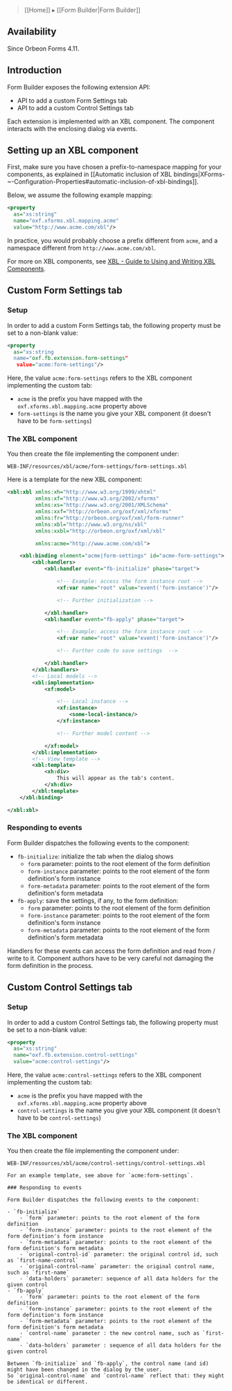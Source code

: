 > [[Home]] ▸ [[Form Builder|Form Builder]]

## Availability

Since Orbeon Forms 4.11.

## Introduction

Form Builder exposes the following extension API:

- API to add a custom Form Settings tab
- API to add a custom Control Settings tab

Each extension is implemented with an XBL component. The component interacts with the enclosing dialog via events.

## Setting up an XBL component

First, make sure you have chosen a prefix-to-namespace mapping for your components, as explained in
[[Automatic inclusion of XBL bindings|XForms-~-Configuration-Properties#automatic-inclusion-of-xbl-bindings]].

Below, we assume the following example mapping:

```xml
<property
  as="xs:string"
  name="oxf.xforms.xbl.mapping.acme"
  value="http://www.acme.com/xbl"/>
```

In practice, you would probably choose a prefix different from `acme`, and a namespace different from
`http://www.acme.com/xbl`.

For more on XBL components, see [XBL - Guide to Using and Writing XBL Components](http://wiki.orbeon.com/forms/doc/developer-guide/xbl-components-guide).

## Custom Form Settings tab

### Setup

In order to add a custom Form Settings tab, the following property must be set to a non-blank value:

```xml
<property 
  as="xs:string
  name="oxf.fb.extension.form-settings"
   value="acme:form-settings"/>
```

Here, the value `acme:form-settings` refers to the XBL component implementing the custom tab:

- `acme` is the prefix you have mapped with the `oxf.xforms.xbl.mapping.acme` property above
- `form-settings` is the name you give your XBL component (it doesn't have to be `form-settings`)

### The XBL component

You then create the file implementing the component under:

```
WEB-INF/resources/xbl/acme/form-settings/form-settings.xbl
```

Here is a template for the new XBL component:

```xml
<xbl:xbl xmlns:xh="http://www.w3.org/1999/xhtml"
         xmlns:xf="http://www.w3.org/2002/xforms"
         xmlns:xs="http://www.w3.org/2001/XMLSchema"
         xmlns:xxf="http://orbeon.org/oxf/xml/xforms"
         xmlns:fr="http://orbeon.org/oxf/xml/form-runner"
         xmlns:xbl="http://www.w3.org/ns/xbl"
         xmlns:xxbl="http://orbeon.org/oxf/xml/xbl"

         xmlns:acme="http://www.acme.com/xbl">

    <xbl:binding element="acme|form-settings" id="acme-form-settings">
        <xbl:handlers>
            <xbl:handler event="fb-initialize" phase="target">

                <!-- Example: access the form instance root -->
                <xf:var name="root" value="event('form-instance')"/>

                <!-- Further initialization -->

            </xbl:handler>
            <xbl:handler event="fb-apply" phase="target">

                <!-- Example: access the form instance root -->
                <xf:var name="root" value="event('form-instance')"/>

                <!-- Further code to save settings  -->

            </xbl:handler>
        </xbl:handlers>
        <!-- Local models -->
        <xbl:implementation>
            <xf:model>

                <!-- Local instance -->
                <xf:instance>
                    <some-local-instance/>
                </xf:instance>

                <!-- Further model content -->

            </xf:model>
        </xbl:implementation>
        <!-- View template -->
        <xbl:template>
            <xh:div>
                This will appear as the tab's content.
            </xh:div>
        </xbl:template>
    </xbl:binding>

</xbl:xbl>
```

### Responding to events

Form Builder dispatches the following events to the component:

- `fb-initialize`: initialize the tab when the dialog shows
    - `form` parameter: points to the root element of the form definition
    - `form-instance` parameter: points to the root element of the form definition's form instance
    - `form-metadata` parameter: points to the root element of the form definition's form metadata
- `fb-apply`: save the settings, if any, to the form definition:
    - `form` parameter: points to the root element of the form definition
    - `form-instance` parameter: points to the root element of the form definition's form instance
    - `form-metadata` parameter: points to the root element of the form definition's form metadata

Handlers for these events can access the form definition and read from / write to it. Component authors have to be
very careful not damaging the form definition in the process.

## Custom Control Settings tab

### Setup

In order to add a custom Control Settings tab, the following property must be set to a non-blank value:


```xml
<property
  as="xs:string"
  name="oxf.fb.extension.control-settings"
  value="acme:control-settings"/>
```

Here, the value `acme:control-settings` refers to the XBL component implementing the custom tab:

- `acme` is the prefix you have mapped with the `oxf.xforms.xbl.mapping.acme` property above
- `control-settings` is the name you give your XBL component (it doesn't have to be `control-settings`)

### The XBL component

You then create the file implementing the component under:

```
WEB-INF/resources/xbl/acme/control-settings/control-settings.xbl

For an example template, see above for `acme:form-settings`.

### Responding to events

Form Builder dispatches the following events to the component:

- `fb-initialize`
    - `form` parameter: points to the root element of the form definition
    - `form-instance` parameter: points to the root element of the form definition's form instance
    - `form-metadata` parameter: points to the root element of the form definition's form metadata
    - `original-control-id` parameter: the original control id, such as `first-name-control`
    - `original-control-name` parameter: the original control name, such as `first-name`
    - `data-holders` parameter: sequence of all data holders for the given control
- `fb-apply`
    - `form` parameter: points to the root element of the form definition
    - `form-instance` parameter: points to the root element of the form definition's form instance
    - `form-metadata` parameter: points to the root element of the form definition's form metadata
    - `control-name` parameter : the new control name, such as `first-name`
    - `data-holders` parameter : sequence of all data holders for the given control

Between `fb-initialize` and `fb-apply`, the control name (and id) might have been changed in the dialog by the user.
So `original-control-name` and `control-name` reflect that: they might be identical or different.